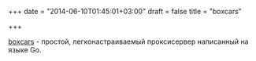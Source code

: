 +++
date = "2014-06-10T01:45:01+03:00"
draft = false
title = "boxcars"

+++

<p><a href="https://github.com/azer/boxcars">boxcars</a>&nbsp;- простой, легконастраиваемый проксисервер написанный на языке Go.</p>

